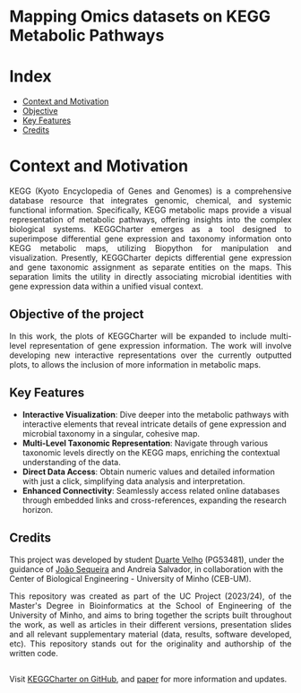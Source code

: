 # Mapping Omics datasets on KEGG Metabolic Pathways

# Index
- [Context and Motivation](#context-and-motivation)
- [Objective](#Objective-of-the-project)
- [Key Features](#key-features)
- [Credits](#credits)
  
# Context and Motivation
<div align="justify">
KEGG (Kyoto Encyclopedia of Genes and Genomes) is a comprehensive database resource that integrates genomic, chemical, and systemic functional information. Specifically, KEGG metabolic maps provide a visual representation of metabolic pathways, offering insights into the complex biological systems. KEGGCharter emerges as a tool designed to superimpose differential gene expression and taxonomy information onto KEGG metabolic maps, utilizing Biopython for manipulation and visualization. Presently, KEGGCharter depicts differential gene expression and gene taxonomic assignment as separate entities on the maps. This separation limits the utility in directly associating microbial identities with gene expression data within a unified visual context.
</div>


## Objective of the project
<div align="justify">
In this work, the plots of KEGGCharter will be expanded to include multi-level representation of gene expression information. The work will involve developing new interactive representations over the currently outputted plots, to allows the inclusion of more information in metabolic maps.
</div>

## Key Features
- **Interactive Visualization**: Dive deeper into the metabolic pathways with interactive elements that reveal intricate details of gene expression and microbial taxonomy in a singular, cohesive map.
- **Multi-Level Taxonomic Representation**: Navigate through various taxonomic levels directly on the KEGG maps, enriching the contextual understanding of the data.
- **Direct Data Access**: Obtain numeric values and detailed information with just a click, simplifying data analysis and interpretation.
- **Enhanced Connectivity**: Seamlessly access related online databases through embedded links and cross-references, expanding the research horizon.



## Credits

This project was developed by student [Duarte Velho](https://github.com/duartebred) (PG53481), under the guidance of [João Sequeira](https://github.com/iquasere) and Andreia Salvador, in collaboration with the Center of Biological Engineering - University of Minho (CEB-UM).

<div align="justify">
This repository was created as part of the UC Project (2023/24), of the Master's Degree in Bioinformatics at the School of Engineering of the University of Minho, and aims to bring together the scripts built throughout the work, as well as articles in their different versions, presentation slides and all relevant supplementary material (data, results, software developed, etc).
This repository stands out for the originality and authorship of the written code.
</div>

##
Visit [KEGGCharter on GitHub](https://github.com/iquasere/KEGGCharter), and [paper](https://www.sciencedirect.com/science/article/pii/S2001037022001179) for more information and updates.
##

